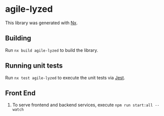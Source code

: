 # agile-lyzed

This library was generated with [Nx](https://nx.dev).

## Building

Run `nx build agile-lyzed` to build the library.

## Running unit tests

Run `nx test agile-lyzed` to execute the unit tests via [Jest](https://jestjs.io).

## Front End

1. To serve frontend and backend services, execute `npm run start:all --watch`
